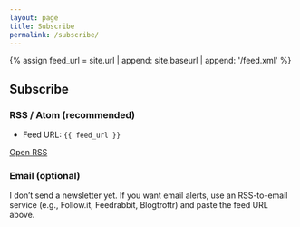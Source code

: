 ```yaml
---
layout: page
title: Subscribe
permalink: /subscribe/
---
```


{% assign feed_url = site.url | append: site.baseurl | append: '/feed.xml' %}

## Subscribe

### RSS / Atom (recommended)

- Feed URL: <code>{{ feed_url }}</code>

<div class="subscribe-actions">
  <a class="btn primary" href="{{ '/feed.xml' | relative_url }}" type="application/atom+xml">Open RSS</a>
</div>

### Email (optional)

I don’t send a newsletter yet. If you want email alerts, use an RSS-to-email service (e.g., Follow.it, Feedrabbit, Blogtrottr) and paste the feed URL above.

<!-- Later: embed Buttondown/MailerLite form here -->
